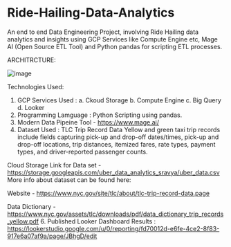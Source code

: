 # Ride-Hailing-Data-Analytics
An end to end Data Engineering Project, involving Ride Hailing data analytics and insights using GCP Services like Compute Engine etc, Mage AI (Open Source ETL Tool) and Python pandas for scripting ETL processes. 

ARCHITRCTURE:

![image](https://github.com/sarutlaa/Ride-Hailing-Data-Analytics/assets/141533429/64930f21-b85c-45a3-8725-57fa51114e3c)

Technologies Used:
1. GCP Services Used :
  a. Ckoud Storage
  b. Compute Engine
  c. Big Query
  d. Looker
2. Programming Lamguage : Python Scripting using pandas. 
3. Modern Data Pipeine Tool - https://www.mage.ai/
4. Dataset Used : TLC Trip Record Data Yellow and green taxi trip records include fields capturing pick-up and drop-off dates/times, pick-up and drop-off locations, trip distances, itemized fares, rate types, payment types, and driver-reported passenger counts.

  Cloud Storage Link for Data set  - https://storage.googleapis.com/uber_data_analytics_sravya/uber_data.csv
  More info about dataset can be found here:
  
  Website - https://www.nyc.gov/site/tlc/about/tlc-trip-record-data.page
 
  Data Dictionary - https://www.nyc.gov/assets/tlc/downloads/pdf/data_dictionary_trip_records_yellow.pdf
6. Published Looker Dashboard Results : https://lookerstudio.google.com/u/0/reporting/fd70012d-e6fe-4ce2-8f83-917e6a07af9a/page/JBhgD/edit




